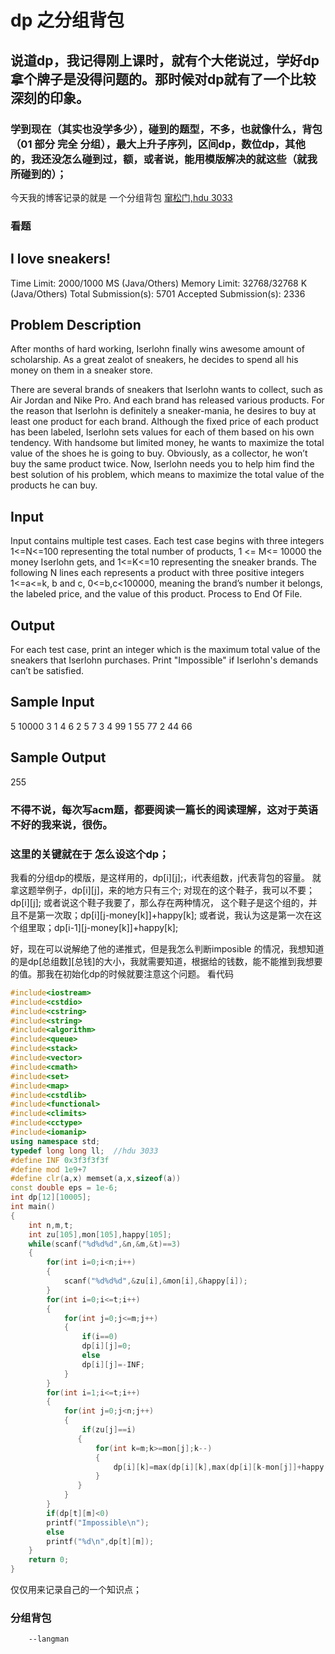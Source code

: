 # dp 之分组背包

## 说道dp，我记得刚上课时，就有个大佬说过，学好dp拿个牌子是没得问题的。那时候对dp就有了一个比较深刻的印象。

### 学到现在（其实也没学多少），碰到的题型，不多，也就像什么，背包（01 部分 完全 分组），最大上升子序列，区间dp，数位dp，其他的，我还没怎么碰到过，额，或者说，能用模版解决的就这些（就我所碰到的）；

今天我的博客记录的就是 一个分组背包 
[窜松门,hdu 3033](http://acm.hdu.edu.cn/showproblem.php?pid=3033)

### 看题

## I love sneakers!

Time Limit: 2000/1000 MS (Java/Others)    Memory Limit: 32768/32768 K (Java/Others)
Total Submission(s): 5701    Accepted Submission(s): 2336


## Problem Description
After months of hard working, Iserlohn finally wins awesome amount of scholarship. As a great zealot of sneakers, he decides to spend all his money on them in a sneaker store.


There are several brands of sneakers that Iserlohn wants to collect, such as Air Jordan and Nike Pro. And each brand has released various products. For the reason that Iserlohn is definitely a sneaker-mania, he desires to buy at least one product for each brand.
Although the fixed price of each product has been labeled, Iserlohn sets values for each of them based on his own tendency. With handsome but limited money, he wants to maximize the total value of the shoes he is going to buy. Obviously, as a collector, he won’t buy the same product twice.
Now, Iserlohn needs you to help him find the best solution of his problem, which means to maximize the total value of the products he can buy.
 

## Input
Input contains multiple test cases. Each test case begins with three integers 1<=N<=100 representing the total number of products, 1 <= M<= 10000 the money Iserlohn gets, and 1<=K<=10 representing the sneaker brands. The following N lines each represents a product with three positive integers 1<=a<=k, b and c, 0<=b,c<100000, meaning the brand’s number it belongs, the labeled price, and the value of this product. Process to End Of File.
 

## Output
For each test case, print an integer which is the maximum total value of the sneakers that Iserlohn purchases. Print "Impossible" if Iserlohn's demands can’t be satisfied.
 

## Sample Input
5 10000 3
1 4 6
2 5 7
3 4 99
1 55 77
2 44 66
 

## Sample Output
255

### 不得不说，每次写acm题，都要阅读一篇长的阅读理解，这对于英语不好的我来说，很伤。
### 这里的关键就在于 怎么设这个dp；
我看的分组dp的模版，是这样用的，dp[i][j];，i代表组数，j代表背包的容量。
就拿这题举例子，dp[i][j]，来的地方只有三个;
对现在的这个鞋子，我可以不要；dp[i][j];
或者说这个鞋子我要了，那么存在两种情况，
这个鞋子是这个组的，并且不是第一次取；dp[i][j-money[k]]+happy[k];
或者说，我认为这是第一次在这个组里取；dp[i-1][j-money[k]]+happy[k];

好，现在可以说解绝了他的递推式，但是我怎么判断imposible 的情况，我想知道的是dp[总组数][总钱]的大小，我就需要知道，根据给的钱数，能不能推到我想要的值。那我在初始化dp的时候就要注意这个问题。
看代码
```cpp
#include<iostream>
#include<cstdio>
#include<cstring>
#include<string>
#include<algorithm>
#include<queue>
#include<stack>
#include<vector>
#include<cmath>
#include<set>
#include<map>
#include<cstdlib>
#include<functional>
#include<climits>
#include<cctype>
#include<iomanip>
using namespace std;
typedef long long ll;  //hdu 3033
#define INF 0x3f3f3f3f
#define mod 1e9+7
#define clr(a,x) memset(a,x,sizeof(a))
const double eps = 1e-6;
int dp[12][10005];
int main()
{
    int n,m,t;
    int zu[105],mon[105],happy[105];
    while(scanf("%d%d%d",&n,&m,&t)==3)
    { 
        for(int i=0;i<n;i++)
        {
            scanf("%d%d%d",&zu[i],&mon[i],&happy[i]);
        }
        for(int i=0;i<=t;i++)
        {
            for(int j=0;j<=m;j++)
            {
                if(i==0)
                dp[i][j]=0;
                else
                dp[i][j]=-INF;
            }
        }
        for(int i=1;i<=t;i++)
        {
            for(int j=0;j<n;j++)
            {
                if(zu[j]==i)
               {
                   for(int k=m;k>=mon[j];k--)
                   {
                       dp[i][k]=max(dp[i][k],max(dp[i][k-mon[j]]+happy[j],dp[i-1][k-mon[j]]+happy[j]));
                   }
               }
            }
        }
        if(dp[t][m]<0)
        printf("Impossible\n");
        else
        printf("%d\n",dp[t][m]);
    }
    return 0;
}
```

仅仅用来记录自己的一个知识点；
### 分组背包
        --langman
